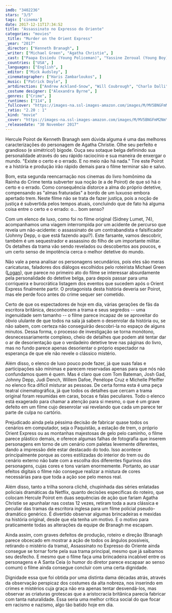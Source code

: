 ```yaml
---
imdb: "3402236"
stars: "3/5"
tags: ['cinema']
date: 2017-12-11T17:34:52
title: "Assassinato no Expresso do Oriente"
categories: "movies"
_title: "Murder on the Orient Express"
_year: "2017"
_director: ["Kenneth Branagh", ]
_writer: ["Michael Green", "Agatha Christie", ]
_cast: ["Paapa Essiedu (Young Policeman)", "Yassine Zeroual (Young Boy)", "Asan N'Jie (Hotel Waiter)", "Michael Rouse (British Police Chief Inspector)", "Kenneth Branagh (Hercule Poirot)", "Elliot Levey (Rabbi)", "David Annen (Priest)", "Joseph Long (Imam)", "Andy Apollo (Armed Policeman)", "Hadley Fraser (British Military Escort)", "Daisy Ridley (Miss Mary Debenham)", "Leslie Odom Jr. (Dr. Arbuthnot)", "Ziad Abaza (Arab Shipmate)", "Nari Blair-Mangat (Waiter)", "Luke Brady (Waiter)", "Miltos Yerolemou (Old Turk Baker)", "Tom Bateman (Bouc)", "Kathryn Wilder (Prostitute)", "Gerard Horan (Aynesworth)", ]
_countries: ["USA", ]
_languages: ["English", ]
_editor: ["Mick Audsley", ]
_cinematographer: ["Haris Zambarloukos", ]
_music: ["Patrick Doyle", ]
_artdirection: ["Andrew Ackland-Snow", "Will Coubrough", "Charlo Dalli", "Jordana Finkel", "Phil Harvey", "Dominic Masters", ]
_costume designer: ["Alexandra Byrne", ]
_genres: ["Crime", ]
_runtimes: ["114", ]
_fullcover: "https://images-na.ssl-images-amazon.com/images/M/MV5BNGFmM2NmYjYtMjAwNy00ZDkzLWI3ZWMtOGZhOTRhYzQwMTA0XkEyXkFqcGdeQXVyNzU2MzMyNTI@.jpg"
_ratio: "2.20 : 1"
_kind: "movie"
_cover: "https://images-na.ssl-images-amazon.com/images/M/MV5BNGFmM2NmYjYtMjAwNy00ZDkzLWI3ZWMtOGZhOTRhYzQwMTA0XkEyXkFqcGdeQXVyNzU2MzMyNTI@._V1._SX94_SY140_.jpg"
_releasedate: "30 November 2017"
---
```

Hercule Poirot de Kenneth Branagh sem dúvida alguma é uma das melhores caracterizações do personagem de Agatha Christie. Olhe seu perfeito e grandioso (e simétrico!) bigode. Ouça seu sotaque belga definindo sua personalidade através do seu rápido raciocínio e sua maneira de enxergar o mundo. "Existe o certo e o errado. E no meio não há nada." Tire este Poirot e a história e produção irão rápido demais para o filme terminar são e salvo.

Bom, esta segunda reencarnação nos cinemas do livro homônimo da Rainha do Crime tenta subverter sua noção (e a de Poirot) de que só há o certo e o errado. Como consequência distorce a alma do próprio detetive, compensando as "almas fraturadas" a bordo de um luxuoso embora apertado trem. Neste filme não se trata de fazer justiça, pois a noção de justiça é subvertida pelos tempos atuais, concluindo que de fato há alguma coisa entre o certo e o errado: o... bom senso?

Com um elenco de luxo, como foi no filme original (Sidney Lumet, 74), acompanhamos uma viagem interrompida por um acidente de percurso que revela um não-acidente: o assassinato de um contrabandista e falsificador (Johnny Depp, o que está fazendo aqui?). Este farsante, vamos descobrir, também é um sequestrador e assassino do filho de um importante militar. Os detalhes da trama vão sendo revelados ou descobertos aos poucos, e um certo senso de impotência cerca o melhor detetive do mundo.

Não vale a pena analisar os personagens secundários, pois eles são meras caricaturas, faladores dos diálogos escolhidos pelo roteirista Michael Green ([Logan](/logan)), que parece no primeiro ato do filme se interessar absurdamente pela personalidade do detetive belga, para depois passar para uma corriqueira e burocrática listagem dos eventos que sucedem após o Orient Express finalmente partir. O protagonista desta história deveria ser Poirot, mas ele perde foco antes do crime sequer ser cometido.

Certo de que os espectadores de hoje em dia, várias gerações de fãs da escritora britânica, desconhecem a trama e seus segredos -- uma ingenuidade sem tamanho -- o filme parece incapaz de se aproveitar do óbvio ululante de que todos na sala já sabem o desenrolar da história ou, se não sabem, com certeza não conseguirão descobri-la no espaço de alguns minutos. Dessa forma, o processo de investigação se torna monótono, desnecessariamente complexo, cheio de detalhes que podem até tentar dar o ar de desorientação que o verdadeiro detetive teve nas páginas do livro, mas no fundo parece apenas desorientar o próprio espectador na esperança de que ele não revele o clássico mistério.

Além disso, o elenco de luxo pouco pode fazer, já que suas falas e participações são mínimas e parecem reservadas apenas para que nós não confundamos quem é quem. Mas é claro que com Tom Bateman, Josh Gad, Johnny Depp, Judi Dench, Willem Dafoe, Penélope Cruz e Michelle Pfeiffer no elenco fica difícil misturar as pessoas. De certa forma esta é uma peça teatral cinematográfica, já que todos os detalhes que cercam a trama original foram resumidas em caras, bocas e falas peculiares. Todo o elenco está exagerado para chamar a atenção para si mesmo, o que é um grave defeito em um filme cujo desenrolar vai revelando que cada um parece ter parte de culpa no cartório.

Prejudicado ainda pela péssima decisão de fabricar quase todos os cenários em computador, seja o Paquistão, a estação de trem, o próprio Orient Express ou as montanhas majestosas de gelo pelo caminho, o filme parece plástico demais, e oferece algumas falhas de fotografia que inserem personagens em torno de um cenário com paletas levemente diferentes, dando a impressão dele estar destacado do todo. Isso acontece principalmente porque as cores estilizadas do interior do trem ou do cenário externo não bate com a escolha dos diferentes figurinos dos personagens, cujas cores e tons variam enormemente. Portanto, ao usar efeitos digitais o filme não consegue realizar a mistura de cores necessárias para que toda a ação soe pelo menos real.

Além disso, tanto a trilha sonora clichê, chupinhada das séries enlatadas policiais dramáticas da Netflix, quanto decisões específicas do roteiro, que colocam Hercule Poirot em duas sequências de ação que fariam Agatha Christie se apunhalar nas costas 12 vezes, retiram toda a aura clássica e peculiar das tramas da escritora inglesa para um filme policial pseudo-dramático genérico. É divertido observar algumas brincadeiras e mexidas na história original, desde que ela tenha um motivo. E o motivo para praticamente todas as alterações da equipe de Branagh me escapam.

Ainda assim, com graves defeitos de produção, roteiro e direção (Branagh parece obcecado em mostrar a ação de todos os ângulos possíveis, retirando o mistério da trama), Assassinato no Expresso do Oriente ainda consegue se tornar forte pela sua trama principal, mesmo que já saibamos seu desfecho. E mesmo que o filme faça uma brincadeira incabível entre os personagens e A Santa Ceia (o humor do diretor parece escapaar ao senso comum) o filme ainda consegue concluir com uma certa dignidade.

Dignidade essa que foi obtida por uma distinta dama décadas atrás, através da observação perspicaz dos costumes da alta nobreza, nos inserindo em crimes e mistérios cuja graça não era apenas tentar desvendá-los, mas observar as criaturas grotescas que a aristocracia britânica parecia fabricar com tanta naturalidade. Essa seria uma melhor crítica social do que focar em racismo e nazismo, algo tão batido hoje em dia.
